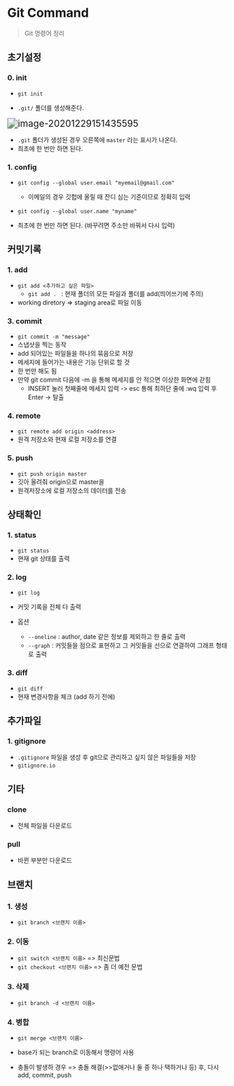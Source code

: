 # Git Command

> Git 명령어 정리





## 초기설정



### 0. init

- `git init`

- `.git/` 폴더를 생성해준다.

<img src="Git Command.assets/image-20201229151435595.png" alt="image-20201229151435595" style="zoom:150%;" />

- `.git` 폴더가 생성된 경우 오른쪽에 `master` 라는 표시가 나온다.
- 최초에 한 번만 하면 된다.



### 1. config

- `git config --global user.email "myemail@gmail.com"`

  - 이메일의 경우 깃헙에 올릴 때 잔디 심는 기준이므로 정확히 입력

- `git config --global user.name "myname"`

- 최초에 한 번만 하면 된다. (바꾸려면 주소만 바꿔서 다시 입력)





## 커밋기록



### 1. add

- `git add <추가하고 싶은 파일>`
  - `git add . ` : 현재 폴더의 모든 파일과 폴더를 add(띄어쓰기에 주의)
- working diretory => staging area로 파일 이동



### 3. commit

- `git commit -m "message"`
- 스냅샷을 찍는 동작
- add 되어있는 파일들을 하나의 묶음으로 저장
- 메세지에 들어가는 내용은 기능 단위로 할 것
- 한 번만 해도 됨
- 만약 git commit 다음에 -m 을 통해 메세지를 안 적으면 이상한 화면에 갇힘
  - INSERT 눌러 첫째줄에 메세지 입력 -> esc 통해 최하단 줄에 :wq 입력 후 Enter -> 탈출



### 4. remote

- `git remote add origin <address>`
- 원격 저장소와 현재 로컬 저장소를 연결



### 5. push

- `git push origin master`
- 깃아 올려줘 origin으로 master을
- 원격저장소에 로컬 저장소의 데이터를 전송





## 상태확인



### 1. status

- `git status`
- 현재 git 상태를 출력



### 2. log

- `git log`

- 커밋 기록을 전체 다 출력
- 옵션
  -  `--oneline` : author, date 같은 정보를 제외하고 한 줄로 출력
  - `--graph` : 커밋들을 점으로 표현하고 그 커밋들을 선으로 연결하여 그래프 형태로 출력



### 3. diff

- `git diff`
- 현재 변경사항을 체크 (add 하기 전에)





## 추가파일



### 1. gitignore

- `.gitignore` 파일을 생성 후 git으로 관리하고 싶지 않은 파일들을 저장
- ```gitignore.io```







## 기타



### clone

- 전체 파일을 다운로드



### pull

- 바뀐 부분만 다운로드







## 브랜치



### 1. 생성

- `git branch <브랜치 이름>`



### 2. 이동

- `git switch <브랜치 이름>` => 최신문법
- `git checkout <브랜치 이름>` => 좀 더 예전 문법



### 3. 삭제

- `git branch -d <브랜치 이름>`



###  4. 병합

- `git merge <브랜치 이름>` 

- base가 되는 branch로 이동해서 명령어 사용
- 충돌이 발생하 경우 => 충돌 해결(>>없애거나 둘 중 하나 택하거나 등) 후, 다시 add, commit, push